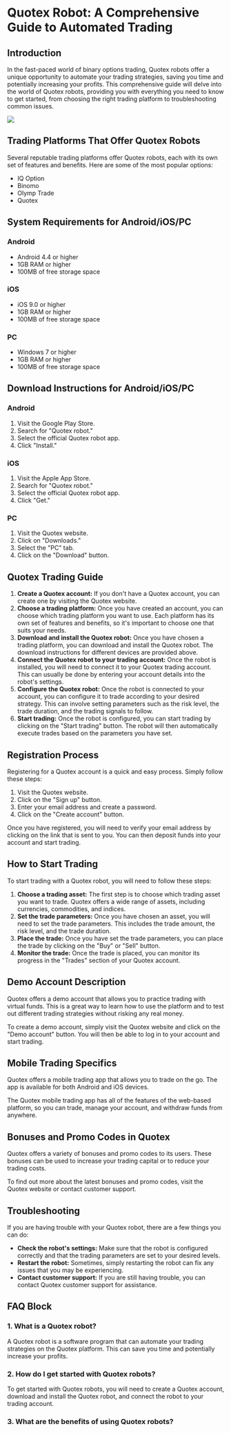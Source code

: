 # Quotex Robot: A Comprehensive Guide to Automated Trading

## Introduction

In the fast-paced world of binary options trading, Quotex robots offer a
unique opportunity to automate your trading strategies, saving you time
and potentially increasing your profits. This comprehensive guide will
delve into the world of Quotex robots, providing you with everything you
need to know to get started, from choosing the right trading platform to
troubleshooting common issues.

[![](https://static.quotex.io/files/4_en/300_250.jpg)](https://traff.sbs/brokerqxlid)

## Trading Platforms That Offer Quotex Robots

Several reputable trading platforms offer Quotex robots, each with its
own set of features and benefits. Here are some of the most popular
options:

-   IQ Option
-   Binomo
-   Olymp Trade
-   Quotex

## System Requirements for Android/iOS/PC

### Android

-   Android 4.4 or higher
-   1GB RAM or higher
-   100MB of free storage space

### iOS

-   iOS 9.0 or higher
-   1GB RAM or higher
-   100MB of free storage space

### PC

-   Windows 7 or higher
-   1GB RAM or higher
-   100MB of free storage space

## Download Instructions for Android/iOS/PC

### Android

1.  Visit the Google Play Store.
2.  Search for "Quotex robot."
3.  Select the official Quotex robot app.
4.  Click "Install."

### iOS

1.  Visit the Apple App Store.
2.  Search for "Quotex robot."
3.  Select the official Quotex robot app.
4.  Click "Get."

### PC

1.  Visit the Quotex website.
2.  Click on "Downloads."
3.  Select the "PC" tab.
4.  Click on the "Download" button.

## Quotex Trading Guide

1.  **Create a Quotex account:** If you don\'t have a Quotex account,
    you can create one by visiting the Quotex website.
2.  **Choose a trading platform:** Once you have created an account, you
    can choose which trading platform you want to use. Each platform has
    its own set of features and benefits, so it\'s important to choose
    one that suits your needs.
3.  **Download and install the Quotex robot:** Once you have chosen a
    trading platform, you can download and install the Quotex robot. The
    download instructions for different devices are provided above.
4.  **Connect the Quotex robot to your trading account:** Once the robot
    is installed, you will need to connect it to your Quotex trading
    account. This can usually be done by entering your account details
    into the robot\'s settings.
5.  **Configure the Quotex robot:** Once the robot is connected to your
    account, you can configure it to trade according to your desired
    strategy. This can involve setting parameters such as the risk
    level, the trade duration, and the trading signals to follow.
6.  **Start trading:** Once the robot is configured, you can start
    trading by clicking on the "Start trading" button. The robot
    will then automatically execute trades based on the parameters you
    have set.

## Registration Process

Registering for a Quotex account is a quick and easy process. Simply
follow these steps:

1.  Visit the Quotex website.
2.  Click on the "Sign up" button.
3.  Enter your email address and create a password.
4.  Click on the "Create account" button.

Once you have registered, you will need to verify your email address by
clicking on the link that is sent to you. You can then deposit funds
into your account and start trading.

## How to Start Trading

To start trading with a Quotex robot, you will need to follow these
steps:

1.  **Choose a trading asset:** The first step is to choose which
    trading asset you want to trade. Quotex offers a wide range of
    assets, including currencies, commodities, and indices.
2.  **Set the trade parameters:** Once you have chosen an asset, you
    will need to set the trade parameters. This includes the trade
    amount, the risk level, and the trade duration.
3.  **Place the trade:** Once you have set the trade parameters, you can
    place the trade by clicking on the "Buy" or "Sell"
    button.
4.  **Monitor the trade:** Once the trade is placed, you can monitor its
    progress in the "Trades" section of your Quotex account.

## Demo Account Description

Quotex offers a demo account that allows you to practice trading with
virtual funds. This is a great way to learn how to use the platform and
to test out different trading strategies without risking any real money.

To create a demo account, simply visit the Quotex website and click on
the "Demo account" button. You will then be able to log in to your
account and start trading.

## Mobile Trading Specifics

Quotex offers a mobile trading app that allows you to trade on the go.
The app is available for both Android and iOS devices.

The Quotex mobile trading app has all of the features of the web-based
platform, so you can trade, manage your account, and withdraw funds from
anywhere.

## Bonuses and Promo Codes in Quotex

Quotex offers a variety of bonuses and promo codes to its users. These
bonuses can be used to increase your trading capital or to reduce your
trading costs.

To find out more about the latest bonuses and promo codes, visit the
Quotex website or contact customer support.

## Troubleshooting

If you are having trouble with your Quotex robot, there are a few things
you can do:

-   **Check the robot\'s settings:** Make sure that the robot is
    configured correctly and that the trading parameters are set to your
    desired levels.
-   **Restart the robot:** Sometimes, simply restarting the robot can
    fix any issues that you may be experiencing.
-   **Contact customer support:** If you are still having trouble, you
    can contact Quotex customer support for assistance.

## FAQ Block

### 1. What is a Quotex robot?

A Quotex robot is a software program that can automate your trading
strategies on the Quotex platform. This can save you time and
potentially increase your profits.

### 2. How do I get started with Quotex robots?

To get started with Quotex robots, you will need to create a Quotex
account, download and install the Quotex robot, and connect the robot to
your trading account.

### 3. What are the benefits of using Quotex robots?

